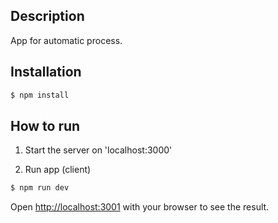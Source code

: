 ## Description

App for automatic process.

## Installation

```bash
$ npm install
```

## How to run

1. Start the server on 'localhost:3000'

2. Run app (client)
```bash
$ npm run dev
```

Open [http://localhost:3001](http://localhost:3001) with your browser to see the result.